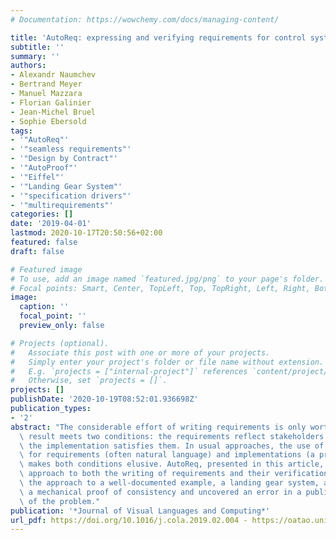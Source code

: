 ```yaml
---
# Documentation: https://wowchemy.com/docs/managing-content/

title: 'AutoReq: expressing and verifying requirements for control systems'
subtitle: ''
summary: ''
authors:
- Alexandr Naumchev
- Bertrand Meyer
- Manuel Mazzara
- Florian Galinier
- Jean-Michel Bruel
- Sophie Ebersold
tags:
- '"AutoReq"'
- '"seamless requirements"'
- '"Design by Contract"'
- '"AutoProof"'
- '"Eiffel"'
- '"Landing Gear System"'
- '"specification drivers"'
- '"multirequirements"'
categories: []
date: '2019-04-01'
lastmod: 2020-10-17T20:50:56+02:00
featured: false
draft: false

# Featured image
# To use, add an image named `featured.jpg/png` to your page's folder.
# Focal points: Smart, Center, TopLeft, Top, TopRight, Left, Right, BottomLeft, Bottom, BottomRight.
image:
  caption: ''
  focal_point: ''
  preview_only: false

# Projects (optional).
#   Associate this post with one or more of your projects.
#   Simply enter your project's folder or file name without extension.
#   E.g. `projects = ["internal-project"]` references `content/project/deep-learning/index.md`.
#   Otherwise, set `projects = []`.
projects: []
publishDate: '2020-10-19T08:52:01.936698Z'
publication_types:
- '2'
abstract: "The considerable effort of writing requirements is only worthwhile if the\
  \ result meets two conditions: the requirements reflect stakeholders' needs, and\
  \ the implementation satisfies them. In usual approaches, the use of different notations\
  \ for requirements (often natural language) and implementations (a programming language)\
  \ makes both conditions elusive. AutoReq, presented in this article, takes a different\
  \ approach to both the writing of requirements and their verification. Applying\
  \ the approach to a well-documented example, a landing gear system, allowed for\
  \ a mechanical proof of consistency and uncovered an error in a published discussion\
  \ of the problem."
publication: '*Journal of Visual Languages and Computing*'
url_pdf: https://doi.org/10.1016/j.cola.2019.02.004 - https://oatao.univ-toulouse.fr/26171/
---
```

